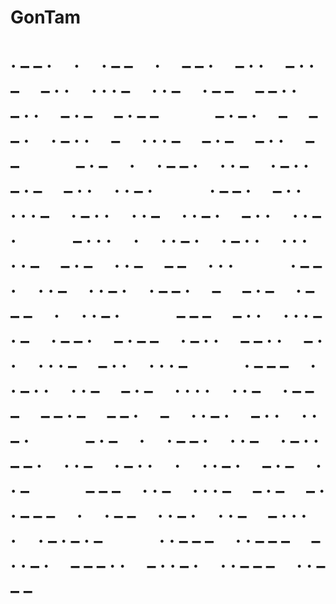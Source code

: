 # GonTam

 # · – – ·　 ·　 · – –　 ·　 – – ·　 – · ·　 – · · –　 – · ·　 · · · –　 · · –　 · – –　 – – · ·　 – · ·　 – · –　 – · – –　　　 – · – ·　 –　 – – ·　 · – · ·　 –　 · · · –　 – · –　 – · ·　 – –　　　 – · –　 ·　 · – – ·　 · · –　 · – · ·　 – · –　 – · ·　 · · – ·　　　 · – – ·　 – · ·　 · · · –　 · – · ·　 · · –　 · · – ·　 – · ·　 · · – ·　　　 – · · ·　 ·　 · · – ·　 · – · ·　 · · ·　 · · –　 – · –　 · · –　 – –　 · · ·　　　 · – – ·　 · · –　 · · – ·　 · – – ·　 –　 – · –　 · – – –　 ·　 · · – ·　　　 – – –　 – · ·　 · · · –　 · –　 · – – ·　 – · – –　 · – · ·　 – – · ·　 – · ·　 · · · –　 – · ·　 · · · –　　　 · – – –　 ·　 · – · ·　 · · –　 – · –　 · · · ·　 · · –　 · – – –　 – – · –　 – – ·　 –　 · · – ·　 – · ·　 · · – ·　　　 – · –　 ·　 · – – ·　 · · –　 · – · ·　　　 – – ·　 · · –　 · – · ·　 ·　 · · – ·　 – · –　 · · –　　　 – – –　 · · –　 · · · –　 – · –　 – ·　 · – – –　 ·　 · – –　 · · – ·　 · · –　 – · · ·　 ·　 · – · – · –　　　 · · – – –　 · · – – –　 – · · – ·　 – – – · ·　 – · · – ·　 · · – – –　 · · – – –　